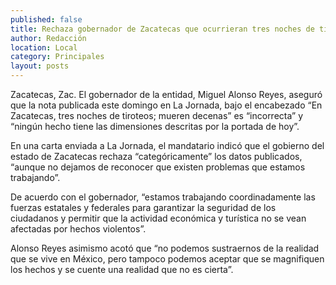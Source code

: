 ```yaml
---
published: false
title: Rechaza gobernador de Zacatecas que ocurrieran tres noches de tiroteos
author: Redacción
location: Local
category: Principales
layout: posts
---
```


Zacatecas, Zac. El gobernador de la entidad, Miguel Alonso Reyes, aseguró que la nota publicada este domingo en La Jornada, bajo el encabezado “En Zacatecas, tres noches de tiroteos; mueren decenas” es “incorrecta” y “ningún hecho tiene las dimensiones descritas por la portada de hoy”.

En una carta enviada a La Jornada, el mandatario indicó que el gobierno del estado de Zacatecas rechaza “categóricamente” los datos publicados, “aunque no dejamos de reconocer que existen problemas que estamos trabajando”.

De acuerdo con el gobernador, “estamos trabajando coordinadamente las fuerzas estatales y federales para garantizar la seguridad de los ciudadanos y permitir que la actividad económica y turística no se vean afectadas por hechos violentos”.

Alonso Reyes asimismo acotó que “no podemos sustraernos de la realidad que se vive en México, pero tampoco podemos aceptar que se magnifiquen los hechos y se cuente una realidad que no es cierta”.
